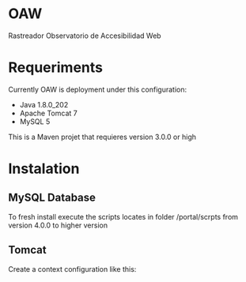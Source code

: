 # OAW
Rastreador Observatorio de Accesibilidad Web


# Requeriments

Currently OAW is deployment under this configuration:

* Java 1.8.0_202 
* Apache Tomcat 7
* MySQL 5

This is a Maven projet that requieres version 3.0.0 or high


# Instalation

## MySQL Database

To fresh install execute the scripts locates in folder /portal/scrpts from version 4.0.0 to higher version

## Tomcat

Create a context configuration like this:

<Context path="/oaw" reloadable="true">
    <Resource auth="Container" driverClassName="com.mysql.jdbc.Driver" type="javax.sql.DataSource" name="jdbc/oaw" 	url="jdbc:mysql://localhost:3306/OAW"
maxActive="100"  maxIdle="10"  
maxWait="-1" validationQuery="SELECT 1 as dbcp_connection_test"
removeAbandoned="true" testOnBorrow="true"
timeBetweenEvictionRunsMillis="60000" testWhileIdle="true"                                         
defaultTransactionIsolation="READ_UNCOMMITTED" username="root"
password="root"/>
</Context>





